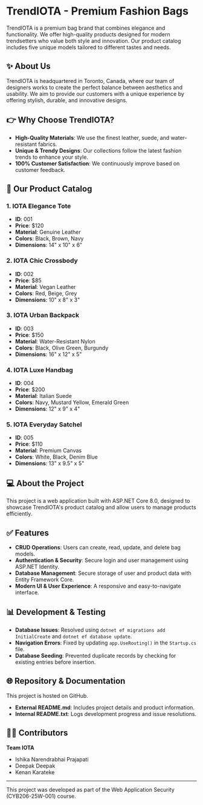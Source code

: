 # TrendIOTA - Premium Fashion Bags

TrendIOTA is a premium bag brand that combines elegance and functionality. We offer high-quality products designed for modern trendsetters who value both style and innovation. Our product catalog includes five unique models tailored to different tastes and needs.

## ✨ About Us

TrendIOTA is headquartered in Toronto, Canada, where our team of designers works to create the perfect balance between aesthetics and usability. We aim to provide our customers with a unique experience by offering stylish, durable, and innovative designs.

## 👉 Why Choose TrendIOTA?
- **High-Quality Materials**: We use the finest leather, suede, and water-resistant fabrics.
- **Unique & Trendy Designs**: Our collections follow the latest fashion trends to enhance your style.
- **100% Customer Satisfaction**: We continuously improve based on customer feedback.

## 👜 Our Product Catalog

### 1. IOTA Elegance Tote
- **ID**: 001
- **Price**: $120
- **Material**: Genuine Leather
- **Colors**: Black, Brown, Navy
- **Dimensions**: 14" x 10" x 6"

### 2. IOTA Chic Crossbody
- **ID**: 002
- **Price**: $85
- **Material**: Vegan Leather
- **Colors**: Red, Beige, Grey
- **Dimensions**: 10" x 8" x 3"

### 3. IOTA Urban Backpack
- **ID**: 003
- **Price**: $150
- **Material**: Water-Resistant Nylon
- **Colors**: Black, Olive Green, Burgundy
- **Dimensions**: 16" x 12" x 5"

### 4. IOTA Luxe Handbag
- **ID**: 004
- **Price**: $200
- **Material**: Italian Suede
- **Colors**: Navy, Mustard Yellow, Emerald Green
- **Dimensions**: 12" x 9" x 4"

### 5. IOTA Everyday Satchel
- **ID**: 005
- **Price**: $110
- **Material**: Premium Canvas
- **Colors**: White, Black, Denim Blue
- **Dimensions**: 13" x 9.5" x 5"

## 💻 About the Project

This project is a web application built with ASP.NET Core 8.0, designed to showcase TrendIOTA's product catalog and allow users to manage products efficiently.

## ✅ Features

- **CRUD Operations**: Users can create, read, update, and delete bag models.
- **Authentication & Security**: Secure login and user management using ASP.NET Identity.
- **Database Management**: Secure storage of user and product data with Entity Framework Core.
- **Modern UI & User Experience**: A responsive and easy-to-navigate interface.

## 📊 Development & Testing

- **Database Issues**: Resolved using `dotnet ef migrations add InitialCreate` and `dotnet ef database update`.
- **Navigation Errors**: Fixed by updating `app.UseRouting()` in the `Startup.cs` file.
- **Database Seeding**: Prevented duplicate records by checking for existing entries before insertion.

## 🌐 Repository & Documentation

This project is hosted on GitHub.
- **External README.md**: Includes project details and product information.
- **Internal README.txt**: Logs development progress and issue resolutions.

## 👨‍💻 Contributors

**Team IOTA**

- Ishika Narendrabhai Prajapati
- Deepak Deepak
- Kenan Karateke

---

This project was developed as part of the Web Application Security (CYB206-25W-001) course.
